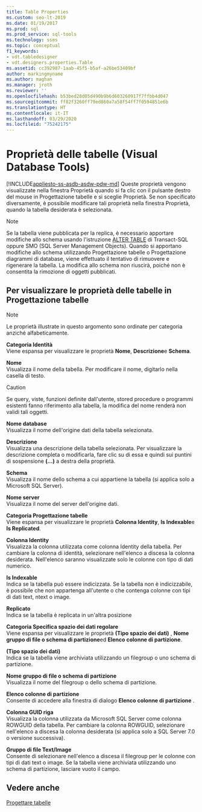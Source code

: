 ```yaml
---
title: Table Properties
ms.custom: seo-lt-2019
ms.date: 01/19/2017
ms.prod: sql
ms.prod_service: sql-tools
ms.technology: ssms
ms.topic: conceptual
f1_keywords:
- vdt.tabledesigner
- vdt.designers.properties.Table
ms.assetid: cc392987-1aab-45f5-b5af-a26be53409bf
author: markingmyname
ms.author: maghan
ms.manager: jroth
ms.reviewer: ''
ms.openlocfilehash: b53bed28d05d490b9b6d603260917f7ffbb4d047
ms.sourcegitcommit: ff82f3260ff79ed860a7a58f54ff7f0594851e6b
ms.translationtype: HT
ms.contentlocale: it-IT
ms.lasthandoff: 03/29/2020
ms.locfileid: "75242175"
---
```

# <a name="table-properties-visual-database-tools"></a>Proprietà delle tabelle (Visual Database Tools)
[!INCLUDE[appliesto-ss-asdb-asdw-pdw-md](../../includes/appliesto-ss-asdb-asdw-pdw-md.md)]
Queste proprietà vengono visualizzate nella finestra Proprietà quando si fa clic con il pulsante destro del mouse in Progettazione tabelle e si sceglie Proprietà. Se non specificato diversamente, è possibile modificare tali proprietà nella finestra Proprietà, quando la tabella desiderata è selezionata.  
  
> [!NOTE]  
> Se la tabella viene pubblicata per la replica, è necessario apportare modifiche allo schema usando l'istruzione [ALTER TABLE](../../t-sql/statements/alter-table-transact-sql.md) di Transact-SQL oppure SMO (SQL Server Management Objects). Quando si apportano modifiche allo schema utilizzando Progettazione tabelle o Progettazione diagrammi di database, viene effettuato il tentativo di rimuovere e rigenerare la tabella. La modifica allo schema non riuscirà, poiché non è consentita la rimozione di oggetti pubblicati.  
  
## <a name="show-table-properties-in-table-designer"></a>Per visualizzare le proprietà delle tabelle in Progettazione tabelle  
  
> [!NOTE]  
> Le proprietà illustrate in questo argomento sono ordinate per categoria anziché alfabeticamente.  
  
**Categoria Identità**  
Viene espansa per visualizzare le proprietà **Nome**, **Descrizione**e **Schema**.  
  
**Nome**  
Visualizza il nome della tabella. Per modificare il nome, digitarlo nella casella di testo.  
  
> [!CAUTION]  
> Se query, viste, funzioni definite dall'utente, stored procedure o programmi esistenti fanno riferimento alla tabella, la modifica del nome renderà non validi tali oggetti.  
  
**Nome database**  
Visualizza il nome dell'origine dati della tabella selezionata.  
  
**Descrizione**  
Visualizza una descrizione della tabella selezionata. Per visualizzare la descrizione completa o modificarla, fare clic su di essa e quindi sui puntini di sospensione **(...)** a destra della proprietà.  
  
**Schema**  
Visualizza il nome dello schema a cui appartiene la tabella (si applica solo a Microsoft SQL Server).  
  
**Nome server**  
Visualizza il nome del server dell'origine dati.  
  
**Categoria Progettazione tabelle**  
Viene espansa per visualizzare le proprietà **Colonna Identity**, **Is Indexable**e **Is Replicated**.  
  
**Colonna Identity**  
Visualizza la colonna utilizzata come colonna Identity della tabella. Per cambiare la colonna di identità, selezionare nell'elenco a discesa la colonna desiderata. Nell'elenco saranno visualizzate solo le colonne con tipo di dati numerico.  
  
**Is Indexable**  
Indica se la tabella può essere indicizzata. Se la tabella non è indicizzabile, è possibile che non appartenga all'utente o che contenga colonne con tipi di dati text, ntext o image.  
  
**Replicato**  
Indica se la tabella è replicata in un'altra posizione  
  
**Categoria Specifica spazio dei dati regolare**  
Viene espansa per visualizzare le proprietà **(Tipo spazio dei dati)** , **Nome gruppo di file o schema di partizione**ed **Elenco colonne di partizione**.  
  
**(Tipo spazio dei dati)**  
Indica se la tabella viene archiviata utilizzando un filegroup o uno schema di partizione.  
  
**Nome gruppo di file o schema di partizione**  
Visualizza il nome del filegroup o dello schema di partizione.  
  
**Elenco colonne di partizione**  
Consente di accedere alla finestra di dialogo **Elenco colonne di partizione** .  
  
**Colonna GUID riga**  
Visualizza la colonna utilizzata da Microsoft SQL Server come colonna ROWGUID della tabella. Per cambiare la colonna ROWGUID, selezionare nell'elenco a discesa la colonna desiderata (si applica solo a SQL Server 7.0 o versione successiva).  
  
**Gruppo di file Text/Image**  
Consente di selezionare nell'elenco a discesa il filegroup per le colonne con tipi di dati text o image. Se la tabella viene archiviata utilizzando uno schema di partizione, lasciare vuoto il campo.  
  
## <a name="see-also"></a>Vedere anche  
[Progettare tabelle](../../ssms/visual-db-tools/design-tables-visual-database-tools.md)  
  
